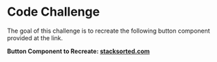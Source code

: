 # Code Challenge

The goal of this challenge is to recreate the following button component provided at the link.

**Button Component to Recreate: [stacksorted.com](https://stacksorted.com/buttons/poppr-1)**
